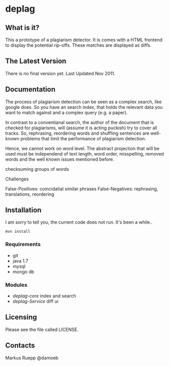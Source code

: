 deplag
==========================

What is it?
-----------

This a prototype of a plagiarism detector.  It is comes with a HTML frontend to display the potential rip-offs. These matches are displayed as diffs. 

The Latest Version
------------------
There is no final version yet. Last Updated Nov 2011.


Documentation
------------
The process of plagiarism detection can be seen as a complex search, like google does. So you have an search index, that holds the relevant data you want to match against and a complex query (e.g. a paper). 

In contrast to a conventianal search, the author of the document that is checked for plagiarisms, will (assume it is acting puckish) try to cover all tracks. So, rephrasing, reordering words and shuffling sentences are well-known problems that limit the performance of plagiarism detection.

Hence, we cannot work on word level. The abstract projection that will be used must be independend of text length, word order, misspelling, removed words and the well known issues mentioned before.

checksuming groups of words


Challenges

False-Positives: coincidatial similar phrases
False-Negatives: rephrasing, translations, reordering



Installation
------------
I am sorry to tell you, the current code does not run. It's been a while..

    mvn install

### Requirements
* git
* java 1.7
* mysql
* mongo db

### Modules
* *deplag-core* index and search
* *deplag-Service* diff ui


Licensing
------------

Please see the file called LICENSE.

Contacts
--------
Markus Ruepp @damoeb
